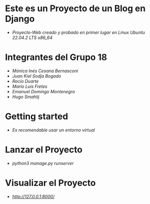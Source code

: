 # Este es un Proyecto de un Blog en Django

- *Proyecto-Web creado y probado en primer lugar en Linux Ubuntu 22.04.2 LTS x86_64*

# Integrantes del Grupo 18

- *Mónica Inés Cesana Bernasconi*
- *Juan Kiel Sodja Bogado*
- *Rocío Duarte*
- *Mario Luis Fretes*
- *Emanuel Domingo Montenegro*
- *Hugo Smahlij*
  
# Getting started

- *Es recomendable usar un entorno virtual*

# Lanzar el Proyecto

- *python3 manage.py runserver*

# Visualizar el Proyecto

- *http://127.0.0.1:8000/*


